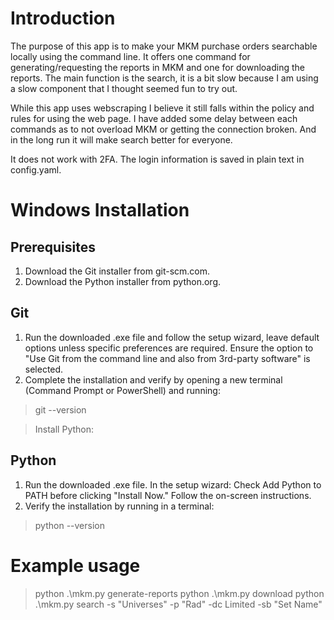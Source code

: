 # Introduction
The purpose of this app is to make your MKM purchase orders searchable locally using the command line. It offers one command for generating/requesting the reports in MKM and one for downloading the reports. The main function is the search, it is a bit slow because I am using a slow component that I thought seemed fun to try out. 

While this app uses webscraping I believe it still falls within the policy and rules for using the web page. I have added some delay between each commands as to not overload MKM or getting the connection broken. And in the long run it will make search better for everyone. 

It does not work with 2FA. The login information is saved in plain text in config.yaml. 

# Windows Installation
## Prerequisites
1. Download the Git installer from git-scm.com.
2. Download the Python installer from python.org.

## Git
1. Run the downloaded .exe file and follow the setup wizard, leave default options unless specific preferences are required. Ensure the option to "Use Git from the command line and also from 3rd-party software" is selected.
2. Complete the installation and verify by opening a new terminal (Command Prompt or PowerShell) and running:

> git --version

> Install Python:

## Python
1. Run the downloaded .exe file. In the setup wizard: Check Add Python to PATH before clicking "Install Now." Follow the on-screen instructions.
2. Verify the installation by running in a terminal:

> python --version

# Example usage
> python .\mkm.py generate-reports
> python .\mkm.py download
> python .\mkm.py search -s "Universes" -p "Rad" -dc Limited -sb "Set Name"